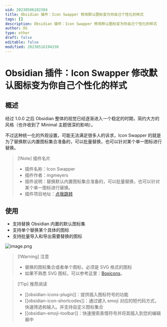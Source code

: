 ```yaml
---
uid: 20230506102304
title: Obsidian 插件：Icon Swapper 修改默认图标变为你自己个性化的样式
tags: []
description: Obsidian 插件：Icon Swapper 修改默认图标变为你自己个性化的样式
author: OS
type: other
draft: false
editable: false
modified: 20230516194330
---
```


# Obsidian 插件：Icon Swapper 修改默认图标变为你自己个性化的样式

## 概述

经过 1.0.0 之后 Obsidian 整体的视觉已经逐渐进入一个稳定的时期，简约大方的风格（也许收到了 Minimal 主题很深的影响）。

不过这种统一化的外观设置，可能无法满足很多人的诉求，Icon Swapper 的就是为了替换默认内置图标集合准备的，可以批量替换，也可以针对某个单一图标进行替换。

> [!Note] 插件名片
> - 插件名称：Icon Swapper
> - 插件作者：mgmeyers
> - 插件说明：替换默认内置图标集合准备的，可以批量替换，也可以针对某个单一图标进行替换。
> - 插件项目地址：[点我跳转](https://github.com/mgmeyers/obsidian-icon-swapper)

## 使用

- 支持替换 Obsidian 内置的默认图标集
- 支持单个替换某个具体的图标
- 支持批量导入和导出需要替换的图标

![image.png](https://cdn.pkmer.cn/images/20230506102910.png!pkmer)

>[!Warning] 注意
>- 替换的图标集合或者单个图标，必须是 SVG 格式的图标
>- 如果不熟悉 SVG 图标，可以参考这里：[Boxicons](https://boxicons.com/)。

> [!Tip] 推荐阅读
> - [[obsidian-icons-plugin]]：提供插入图标符号的功能
> - [[obsidian-icon-shortcodes]]：通过键入 emoji 对应的短代码方式，快速筛选和输入。并支持自定义图标集合
> - [[obsidian-emoji-toolbar]]：快速搜索表情符号并将其插入到您的编辑器中